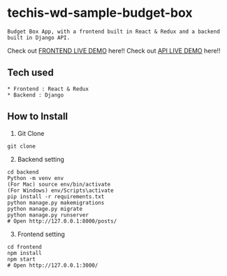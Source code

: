 # techis-wd-sample-budget-box
```
Budget Box App, with a frontend built in React & Redux and a backend built in Django API.
```
Check out [FRONTEND LIVE DEMO]() here!!
Check out [API LIVE DEMO]() here!!
## Tech used
```
* Frontend : React & Redux
* Backend : Django
```
## How to Install
1. Git Clone
```
git clone 
```
2. Backend setting
```
cd backend
Python -m venv env
(For Mac) source env/bin/activate
(For Windows) env/Scripts\activate
pip install -r requirements.txt
python manage.py makemigrations
python manage.py migrate
python manage.py runserver
# Open http://127.0.0.1:8000/posts/
```
3. Frontend setting
```
cd frontend
npm install
npm start
# Open http://127.0.0.1:3000/
```
